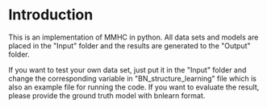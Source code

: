 # Introduction
This is an implementation of MMHC in python. All data sets and models are placed in the "Input" folder and the results are generated to
the "Output" folder. 

If you want to test your own data set, just put it in the "Input" folder and change the corresponding variable in 
"BN_structure_learning" file which is also an example file for running the code. If you want to evaluate the result, please provide the ground truth model with bnlearn format.
